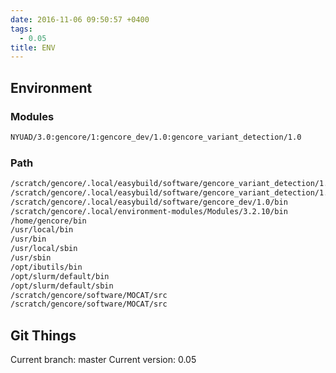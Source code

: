 ```yaml
---
date: 2016-11-06 09:50:57 +0400
tags:
  - 0.05
title: ENV
---
```


## Environment

### Modules
```bash
NYUAD/3.0:gencore/1:gencore_dev/1.0:gencore_variant_detection/1.0
```
### Path
```bash
/scratch/gencore/.local/easybuild/software/gencore_variant_detection/1.0/sbin
/scratch/gencore/.local/easybuild/software/gencore_variant_detection/1.0/bin
/scratch/gencore/.local/easybuild/software/gencore_dev/1.0/bin
/scratch/gencore/.local/environment-modules/Modules/3.2.10/bin
/home/gencore/bin
/usr/local/bin
/usr/bin
/usr/local/sbin
/usr/sbin
/opt/ibutils/bin
/opt/slurm/default/bin
/opt/slurm/default/sbin
/scratch/gencore/software/MOCAT/src
/scratch/gencore/software/MOCAT/src
```
## Git Things

Current branch: master
Current version: 0.05
